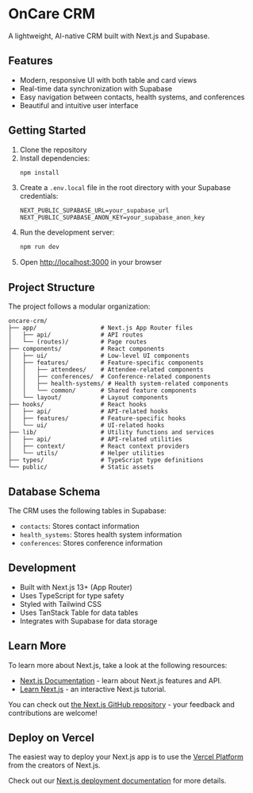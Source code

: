# OnCare CRM

A lightweight, AI-native CRM built with Next.js and Supabase.

## Features

-   Modern, responsive UI with both table and card views
-   Real-time data synchronization with Supabase
-   Easy navigation between contacts, health systems, and conferences
-   Beautiful and intuitive user interface

## Getting Started

1. Clone the repository
2. Install dependencies:
    ```bash
    npm install
    ```
3. Create a `.env.local` file in the root directory with your Supabase credentials:
    ```
    NEXT_PUBLIC_SUPABASE_URL=your_supabase_url
    NEXT_PUBLIC_SUPABASE_ANON_KEY=your_supabase_anon_key
    ```
4. Run the development server:
    ```bash
    npm run dev
    ```
5. Open [http://localhost:3000](http://localhost:3000) in your browser

## Project Structure

The project follows a modular organization:

```
oncare-crm/
├── app/                  # Next.js App Router files
│   ├── api/              # API routes
│   └── (routes)/         # Page routes
├── components/           # React components
│   ├── ui/               # Low-level UI components
│   ├── features/         # Feature-specific components
│   │   ├── attendees/    # Attendee-related components
│   │   ├── conferences/  # Conference-related components
│   │   ├── health-systems/ # Health system-related components
│   │   └── common/       # Shared feature components
│   └── layout/           # Layout components
├── hooks/                # React hooks
│   ├── api/              # API-related hooks
│   ├── features/         # Feature-specific hooks
│   └── ui/               # UI-related hooks
├── lib/                  # Utility functions and services
│   ├── api/              # API-related utilities
│   ├── context/          # React context providers
│   └── utils/            # Helper utilities
├── types/                # TypeScript type definitions
└── public/               # Static assets
```

## Database Schema

The CRM uses the following tables in Supabase:

-   `contacts`: Stores contact information
-   `health_systems`: Stores health system information
-   `conferences`: Stores conference information

## Development

-   Built with Next.js 13+ (App Router)
-   Uses TypeScript for type safety
-   Styled with Tailwind CSS
-   Uses TanStack Table for data tables
-   Integrates with Supabase for data storage

## Learn More

To learn more about Next.js, take a look at the following resources:

-   [Next.js Documentation](https://nextjs.org/docs) - learn about Next.js features and API.
-   [Learn Next.js](https://nextjs.org/learn) - an interactive Next.js tutorial.

You can check out [the Next.js GitHub repository](https://github.com/vercel/next.js) - your feedback and contributions are welcome!

## Deploy on Vercel

The easiest way to deploy your Next.js app is to use the [Vercel Platform](https://vercel.com/new?utm_medium=default-template&filter=next.js&utm_source=create-next-app&utm_campaign=create-next-app-readme) from the creators of Next.js.

Check out our [Next.js deployment documentation](https://nextjs.org/docs/app/building-your-application/deploying) for more details.

